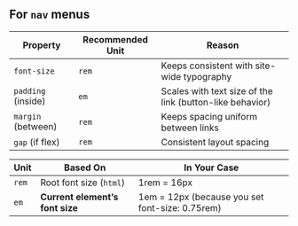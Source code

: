 ## For `nav` menus

|**Property**|**Recommended Unit**|**Reason**|
|---|---|---|
|`font-size`|`rem`|Keeps consistent with site-wide typography|
|`padding` (inside)|`em`|Scales with text size of the link (button-like behavior)|
|`margin` (between)|`rem`|Keeps spacing uniform between links|
|`gap` (if flex)|`rem`|Consistent layout spacing|


|Unit|Based On|In Your Case|
|---|---|---|
|`rem`|Root font size (`html`)|1rem = 16px|
|`em`|**Current element’s font size**|1em = 12px (because you set font-size: 0.75rem)|